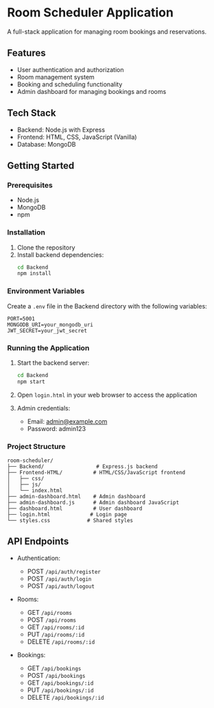 # Room Scheduler Application

A full-stack application for managing room bookings and reservations.

## Features

- User authentication and authorization
- Room management system
- Booking and scheduling functionality
- Admin dashboard for managing bookings and rooms

## Tech Stack

- Backend: Node.js with Express
- Frontend: HTML, CSS, JavaScript (Vanilla)
- Database: MongoDB

## Getting Started

### Prerequisites

- Node.js
- MongoDB
- npm

### Installation

1. Clone the repository
2. Install backend dependencies:
   ```bash
   cd Backend
   npm install
   ```

### Environment Variables

Create a `.env` file in the Backend directory with the following variables:
```
PORT=5001
MONGODB_URI=your_mongodb_uri
JWT_SECRET=your_jwt_secret
```

### Running the Application

1. Start the backend server:
   ```bash
   cd Backend
   npm start
   ```

2. Open `login.html` in your web browser to access the application

3. Admin credentials:
   - Email: admin@example.com
   - Password: admin123

### Project Structure

```
room-scheduler/
├── Backend/                 # Express.js backend
├── Frontend-HTML/          # HTML/CSS/JavaScript frontend
│   ├── css/
│   ├── js/
│   └── index.html
├── admin-dashboard.html    # Admin dashboard
├── admin-dashboard.js      # Admin dashboard JavaScript
├── dashboard.html          # User dashboard
├── login.html             # Login page
└── styles.css            # Shared styles
```

## API Endpoints

- Authentication:
  - POST `/api/auth/register`
  - POST `/api/auth/login`
  - POST `/api/auth/logout`

- Rooms:
  - GET `/api/rooms`
  - POST `/api/rooms`
  - GET `/api/rooms/:id`
  - PUT `/api/rooms/:id`
  - DELETE `/api/rooms/:id`

- Bookings:
  - GET `/api/bookings`
  - POST `/api/bookings`
  - GET `/api/bookings/:id`
  - PUT `/api/bookings/:id`
  - DELETE `/api/bookings/:id`
